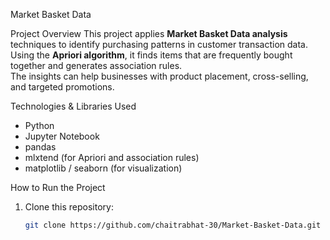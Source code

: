 Market Basket Data

Project Overview
This project applies **Market Basket Data analysis** techniques to identify purchasing patterns in customer transaction data.  
Using the **Apriori algorithm**, it finds items that are frequently bought together and generates association rules.  
The insights can help businesses with product placement, cross-selling, and targeted promotions.  

 Technologies & Libraries Used
- Python  
- Jupyter Notebook  
- pandas  
- mlxtend (for Apriori and association rules)  
- matplotlib / seaborn (for visualization)  

How to Run the Project
1. Clone this repository:  
   ```bash
   git clone https://github.com/chaitrabhat-30/Market-Basket-Data.git
   
